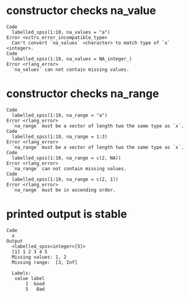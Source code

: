 # constructor checks na_value

    Code
      labelled_spss(1:10, na_values = "a")
    Error <vctrs_error_incompatible_type>
      Can't convert `na_values` <character> to match type of `x` <integer>.
    Code
      labelled_spss(1:10, na_values = NA_integer_)
    Error <rlang_error>
      `na_values` can not contain missing values.

# constructor checks na_range

    Code
      labelled_spss(1:10, na_range = "a")
    Error <rlang_error>
      `na_range` must be a vector of length two the same type as `x`.
    Code
      labelled_spss(1:10, na_range = 1:3)
    Error <rlang_error>
      `na_range` must be a vector of length two the same type as `x`.
    Code
      labelled_spss(1:10, na_range = c(2, NA))
    Error <rlang_error>
      `na_range` can not contain missing values.
    Code
      labelled_spss(1:10, na_range = c(2, 1))
    Error <rlang_error>
      `na_range` must be in ascending order.

# printed output is stable

    Code
      x
    Output
      <labelled_spss<integer>[5]>
      [1] 1 2 3 4 5
      Missing values: 1, 2
      Missing range:  [3, Inf]
      
      Labels:
       value label
           1  Good
           5   Bad

